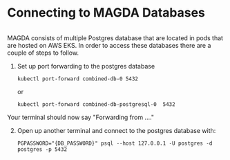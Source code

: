 # Connecting to MAGDA Databases

```{toctree}
```

MAGDA consists of multiple Postgres database that are located in pods that are hosted on AWS EKS. In order to access these databases there are a couple of steps to follow.

1. Set up port forwarding to the postgres database 
    
    `kubectl port-forward combined-db-0 5432`

      or 

   `kubectl port-forward combined-db-postgresql-0  5432`


Your terminal should now say "Forwarding from ...."

2. Open up another terminal and connect to the postgres database with:

    `PGPASSWORD="{DB_PASSWORD}" psql --host 127.0.0.1 -U postgres -d postgres -p 5432`

 